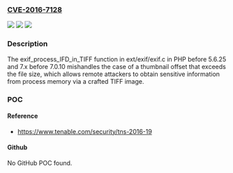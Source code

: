 ### [CVE-2016-7128](https://cve.mitre.org/cgi-bin/cvename.cgi?name=CVE-2016-7128)
![](https://img.shields.io/static/v1?label=Product&message=n%2Fa&color=blue)
![](https://img.shields.io/static/v1?label=Version&message=n%2Fa&color=blue)
![](https://img.shields.io/static/v1?label=Vulnerability&message=n%2Fa&color=brighgreen)

### Description

The exif_process_IFD_in_TIFF function in ext/exif/exif.c in PHP before 5.6.25 and 7.x before 7.0.10 mishandles the case of a thumbnail offset that exceeds the file size, which allows remote attackers to obtain sensitive information from process memory via a crafted TIFF image.

### POC

#### Reference
- https://www.tenable.com/security/tns-2016-19

#### Github
No GitHub POC found.

